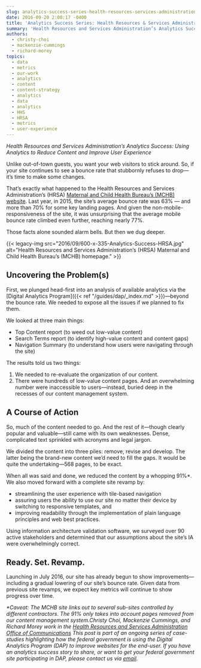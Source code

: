 ```yaml
---
slug: analytics-success-series-health-resources-services-administration
date: 2016-09-20 2:00:17 -0400
title: 'Analytics Success Series: Health Resources & Services Administration'
summary: 'Health Resources and Services Administration’s Analytics Success: Using Analytics to Reduce Content and Improve User Experience  Unlike out-of-town guests, you want your web visitors to stick around. So, if your site continues to see a bounce rate that stubbornly refuses to drop&mdash;it’s time to make some changes. That’s exactly what happened to the Health Resources'
authors:
  - christy-choi
  - mackenzie-cummings
  - richard-morey
topics:
  - data
  - metrics
  - our-work
  - analytics
  - content
  - content-strategy
  - analytics
  - data
  - analytics
  - HHS
  - HRSA
  - metrics
  - user-experience
---
```


_Health Resources and Services Administration’s Analytics Success: Using Analytics to Reduce Content and Improve User Experience_

Unlike out-of-town guests, you want your web visitors to stick around. So, if your site continues to see a bounce rate that stubbornly refuses to drop—it’s time to make some changes.

That’s exactly what happened to the Health Resources and Services Administration’s (HRSA) <a href="http://mchb.hrsa.gov/" target="_blank">Maternal and Child Health Bureau’s (MCHB) website</a>. Last year, in 2015, the site’s average bounce rate was 63% &#8212; and more than 70% for some key landing pages. And given the non-mobile-responsiveness of the site, it was unsurprising that the average mobile bounce rate climbed even further, reaching nearly 77%.

Those facts alone sounded alarm bells. But then we dug deeper.

{{< legacy-img src="2016/09/600-x-335-Analytics-Success-HRSA.jpg" alt="Health Resources and Services Administration’s (HRSA) Maternal and Child Health Bureau’s (MCHB) homepage." >}}

## Uncovering the Problem(s)

First, we plunged head-first into an analysis of available analytics via the [Digital Analytics Program]({{< ref "/guides/dap/_index.md" >}})—beyond the bounce rate. We needed to expose all the issues if we planned to fix them.

We looked at three main things:

  * Top Content report (to weed out low-value content)
  * Search Terms report (to identify high-value content and content gaps)
  * Navigation Summary (to understand how users were navigating through the site)

The results told us two things:

  1. We needed to re-evaluate the organization of our content.
  2. There were hundreds of low-value content pages. And an overwhelming number were inaccessible to users—instead, buried deep in the recesses of our content management system.

## A Course of Action

So, much of the content needed to go. And the rest of it—though clearly popular and valuable—still came with its own weaknesses. Dense, complicated text sprinkled with acronyms and legal jargon.

We divided the content into three piles: remove, revise and develop. The latter being the brand-new content we’d need to fill the gaps. It would be quite the undertaking—568 pages, to be exact.

When all was said and done, we reduced the content by a whopping 91%*. We also moved forward with a complete site revamp by:

  * streamlining the user experience with tile-based navigation
  * assuring users the ability to use our site no matter their device by switching to responsive templates, and
  * improving readability through the implementation of plain language principles and web best practices.

Using information architecture validation software, we surveyed over 90 active stakeholders and determined that our assumptions about the site’s IA were overwhelmingly correct.

## Ready. Set. Revamp.

Launching in July 2016, our site has already begun to show improvements—including a gradual lowering of our site’s bounce rate. Given data from previous site revamps, we expect key metrics will continue to show progress over time.



<cite>*Caveat: The MCHB site links out to several sub-sites controlled by different contractors. The 91% only takes into account pages removed from our content management system.</cite>_Christy Choi, Mackenzie Cummings, and Richard Morey work in the <a href="http://www.hrsa.gov/about/organization/bureaus/oc/index.html" target="_blank">Health Resources and Services Administration Office of Communications</a>_
_This post is part of an ongoing series of case-studies highlighting how the federal government is using the Digital Analytics Program (DAP) to improve websites for the end-user. If you have an analytics success story to share, or want to get your federal government site participating in DAP, please contact us via <a href="mailto:dap@support.digitalgov.gov" target="_blank">email</a>._
